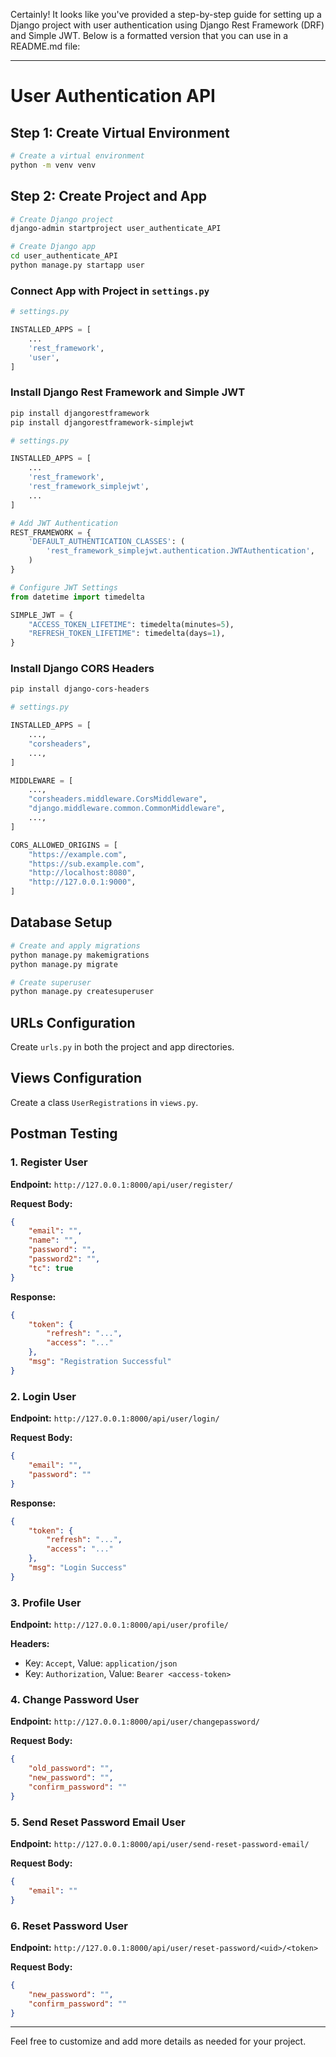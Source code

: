 Certainly! It looks like you've provided a step-by-step guide for setting up a Django project with user authentication using Django Rest Framework (DRF) and Simple JWT. Below is a formatted version that you can use in a README.md file:

---

# User Authentication API

## Step 1: Create Virtual Environment

```bash
# Create a virtual environment
python -m venv venv
```

## Step 2: Create Project and App

```bash
# Create Django project
django-admin startproject user_authenticate_API

# Create Django app
cd user_authenticate_API
python manage.py startapp user
```

### Connect App with Project in `settings.py`

```python
# settings.py

INSTALLED_APPS = [
    ...
    'rest_framework',
    'user',
]
```

### Install Django Rest Framework and Simple JWT

```bash
pip install djangorestframework
pip install djangorestframework-simplejwt
```

```python
# settings.py

INSTALLED_APPS = [
    ...
    'rest_framework',
    'rest_framework_simplejwt',
    ...
]

# Add JWT Authentication
REST_FRAMEWORK = {
    'DEFAULT_AUTHENTICATION_CLASSES': (
        'rest_framework_simplejwt.authentication.JWTAuthentication',
    )
}

# Configure JWT Settings
from datetime import timedelta

SIMPLE_JWT = {
    "ACCESS_TOKEN_LIFETIME": timedelta(minutes=5),
    "REFRESH_TOKEN_LIFETIME": timedelta(days=1),
}
```

### Install Django CORS Headers

```bash
pip install django-cors-headers
```

```python
# settings.py

INSTALLED_APPS = [
    ...,
    "corsheaders",
    ...,
]

MIDDLEWARE = [
    ...,
    "corsheaders.middleware.CorsMiddleware",
    "django.middleware.common.CommonMiddleware",
    ...,
]

CORS_ALLOWED_ORIGINS = [
    "https://example.com",
    "https://sub.example.com",
    "http://localhost:8080",
    "http://127.0.0.1:9000",
]
```

## Database Setup

```bash
# Create and apply migrations
python manage.py makemigrations
python manage.py migrate

# Create superuser
python manage.py createsuperuser
```

## URLs Configuration

Create `urls.py` in both the project and app directories.

## Views Configuration

Create a class `UserRegistrations` in `views.py`.

## Postman Testing

### 1. Register User

**Endpoint:** `http://127.0.0.1:8000/api/user/register/`

**Request Body:**

```json
{
    "email": "",
    "name": "",
    "password": "",
    "password2": "",
    "tc": true
}
```

**Response:**

```json
{
    "token": {
        "refresh": "...",
        "access": "..."
    },
    "msg": "Registration Successful"
}
```

### 2. Login User

**Endpoint:** `http://127.0.0.1:8000/api/user/login/`

**Request Body:**

```json
{
    "email": "",
    "password": ""
}
```

**Response:**

```json
{
    "token": {
        "refresh": "...",
        "access": "..."
    },
    "msg": "Login Success"
}
```

### 3. Profile User

**Endpoint:** `http://127.0.0.1:8000/api/user/profile/`

**Headers:**

- Key: `Accept`, Value: `application/json`
- Key: `Authorization`, Value: `Bearer <access-token>`

### 4. Change Password User

**Endpoint:** `http://127.0.0.1:8000/api/user/changepassword/`

**Request Body:**

```json
{
    "old_password": "",
    "new_password": "",
    "confirm_password": ""
}
```

### 5. Send Reset Password Email User

**Endpoint:** `http://127.0.0.1:8000/api/user/send-reset-password-email/`

**Request Body:**

```json
{
    "email": ""
}
```

### 6. Reset Password User

**Endpoint:** `http://127.0.0.1:8000/api/user/reset-password/<uid>/<token>`

**Request Body:**

```json
{
    "new_password": "",
    "confirm_password": ""
}
```

---

Feel free to customize and add more details as needed for your project.